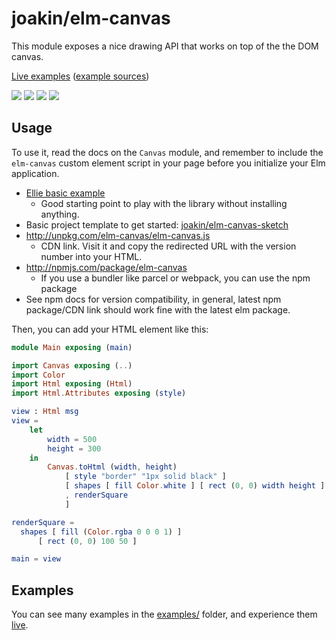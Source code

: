 # joakin/elm-canvas

This module exposes a nice drawing API that works on top of the the DOM canvas.

[Live examples](https://joakin.github.io/elm-canvas)
([example sources](https://github.com/joakin/elm-canvas/tree/master/examples))

![](https://joakin.github.io/elm-canvas/animated-grid.png)
![](https://joakin.github.io/elm-canvas/dynamic-particles.png)
![](https://joakin.github.io/elm-canvas/circle-packing.png)
![](https://joakin.github.io/elm-canvas/trees.png)

## Usage

To use it, read the docs on the `Canvas` module, and remember to include the
`elm-canvas` custom element script in your page before you initialize your Elm
application.

- [Ellie basic example](https://ellie-app.com/4jxw7rnQ9q6a1)
  - Good starting point to play with the library without installing anything.
- Basic project template to get started:
  [joakin/elm-canvas-sketch](https://github.com/joakin/elm-canvas-sketch)
- <http://unpkg.com/elm-canvas/elm-canvas.js>
  - CDN link. Visit it and copy the redirected URL with the version number into
    your HTML.
- <http://npmjs.com/package/elm-canvas>
  - If you use a bundler like parcel or webpack, you can use the npm package
- See npm docs for version compatibility, in general, latest npm package/CDN
  link should work fine with the latest elm package.

Then, you can add your HTML element like this:

```elm
module Main exposing (main)

import Canvas exposing (..)
import Color
import Html exposing (Html)
import Html.Attributes exposing (style)

view : Html msg
view =
    let
        width = 500
        height = 300
    in
        Canvas.toHtml (width, height)
            [ style "border" "1px solid black" ]
            [ shapes [ fill Color.white ] [ rect (0, 0) width height ]
            , renderSquare
            ]

renderSquare =
  shapes [ fill (Color.rgba 0 0 0 1) ]
      [ rect (0, 0) 100 50 ]

main = view
```

## Examples

You can see many examples in the
[examples/](https://github.com/joakin/elm-canvas/tree/master/examples) folder,
and experience them [live](https://joakin.github.io/elm-canvas).

```

```
